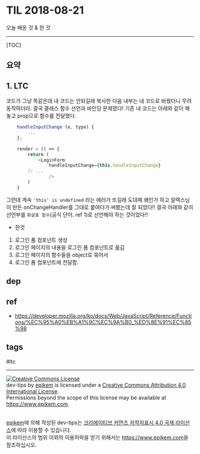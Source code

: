 # TIL 2018-08-21

오늘 배운 것 & 한 것

--------------------------

[TOC]
## 요약

## 1. LTC

코드가 그냥 똑같은데 내 코드는 안되길래 복사한 다음 내부는 내 코드로 바꿨더니 무려 동작하더라. 결국 클래스 함수 선언과 바인딩 문제였다!
기존 내 코드는 아래와 같이 해놓고 prop으로 함수를 전달했다.
```js
	handleInputChange (e, type) {
		...
	};

	render = () => {
		return (
			<LoginForm 
				handleInputChange={this.handleInputChange}
        // ...
				/>
		)
	}
```
그런데 계속 `'this' is undefined` 라는 에러가 뜨길래 도대체 왜인가 하고 알렉스님이 만든 onChangeHandler를 그대로 붙여다가 써봤는데 잘 되었다!!
결국 아래와 같이 선언부를 `화살표 함수`(공식 단어. ref 1)로 선언해야 하는 것이었다!!

- 한것
1. 로그인 폼 컴포넌트 생성
2. 로그인 페이지의 내용을 로그인 폼 컴포넌트로 옮김
3. 로그인 페이지의 함수들을 object로 묶어서
4. 로그인 폼 컴포넌트에 전달함.


## dep

## ref
- https://developer.mozilla.org/ko/docs/Web/JavaScript/Reference/Functions/%EC%95%A0%EB%A1%9C%EC%9A%B0_%ED%8E%91%EC%85%98

## tags
  #ltc



--------------------------


<!-- license start -->

<a rel="license" href="http://creativecommons.org/licenses/by/4.0/"><img alt="Creative Commons License" style="border-width:0" src="https://i.creativecommons.org/l/by/4.0/88x31.png" /></a>
<br /><span xmlns:dct="http://purl.org/dc/terms/" property="dct:title">dev-tips</span> by <a xmlns:cc="http://creativecommons.org/ns#" href="https://www.github.com/epikem/dev-tips" property="cc:attributionName" rel="cc:attributionURL">epikem</a> is licensed under a <a rel="license" href="http://creativecommons.org/licenses/by/4.0/">Creative Commons Attribution 4.0 International License</a>.<br />Permissions beyond the scope of this license may be available at <a xmlns:cc="http://creativecommons.org/ns#" href="https://www.epikem.com" rel="cc:morePermissions">https://www.epikem.com</a>.

<br /><a xmlns:cc="http://creativecommons.org/ns#" href="https://www.github.com/epikem/dev-tips" property="cc:attributionName" rel="cc:attributionURL">epikem</a>에 의해 작성된 <span xmlns:dct="http://purl.org/dc/terms/" property="dct:title">dev-tips</span>는 <a rel="license" href="http://creativecommons.org/licenses/by/4.0/">크리에이티브 커먼즈 저작자표시 4.0 국제 라이선스</a>에 따라 이용할 수 있습니다.<br />이 라이선스의 범위 이외의 이용허락을 얻기 위해서는 <a xmlns:cc="http://creativecommons.org/ns#" href="https://www.epikem.com" rel="cc:morePermissions">https://www.epikem.com</a>을 참조하십시오.

<!-- license end -->